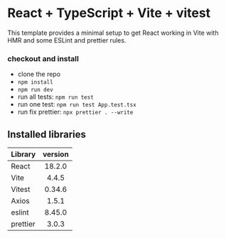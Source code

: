 # React + TypeScript + Vite + vitest

This template provides a minimal setup to get React working in Vite with HMR and some ESLint and prettier rules.

### checkout and install

- clone the repo
- `npm install`
- `npm run dev`
- run all tests: `npm run test`
- run one test: `npm run test App.test.tsx`
- run fix prettier: `npx prettier . --write`

## Installed libraries

| Library  | version |
| -------- | :-----: |
| React    | 18.2.0  |
| Vite     |  4.4.5  |
| Vitest   | 0.34.6  |
| Axios    |  1.5.1  |
| eslint   | 8.45.0  |
| prettier |  3.0.3  |
